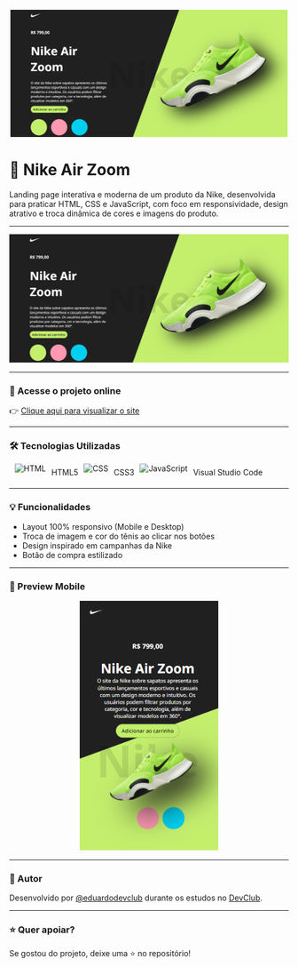<p align="center">
  <img src="https://github.com/eduardodevclub/Nike-Air-Zoom/blob/master/img/Nike%20Desktop.png?raw=true" width="500" alt="Nike Air Zoom Thumbnail"/>
</p>

# 👟 Nike Air Zoom

Landing page interativa e moderna de um produto da Nike, desenvolvida para praticar HTML, CSS e JavaScript, com foco em responsividade, design atrativo e troca dinâmica de cores e imagens do produto.

---

<p align="center">
  <img src="https://github.com/eduardodevclub/Nike-Air-Zoom/blob/master/img/Nike%20Desktop.png?raw=true" width="600" alt="Preview Desktop do site Nike Air Zoom"/>
</p>

---

### 🔗 Acesse o projeto online

👉 [Clique aqui para visualizar o site](https://eduardodevclub.github.io/Nike-Air-Zoom/)

---

### 🛠️ Tecnologias Utilizadas

<div style="display: flex; align-items: center; gap: 10px;">
  </p><img src="https://cdn-icons-png.flaticon.com/128/1051/1051277.png" alt="HTML" height="30"/> HTML5
  <br>
  <img src="https://cdn-icons-png.flaticon.com/128/16020/16020753.png" alt="CSS" height="30"/> CSS3
  <br>
  <img src="https://img.icons8.com/?size=48&id=9OGIyU8hrxW5&format=png" alt="JavaScript" height="30"/> Visual Studio Code
  <br>
</div>

---

### 💡 Funcionalidades

- Layout 100% responsivo (Mobile e Desktop)
- Troca de imagem e cor do tênis ao clicar nos botões
- Design inspirado em campanhas da Nike
- Botão de compra estilizado

---

### 📱 Preview Mobile

<p align="center">
  <img src="https://github.com/eduardodevclub/Nike-Air-Zoom/blob/master/img/Nike%20Mobile.png?raw=true" width="250" alt="Preview Mobile do site Nike Air Zoom"/>
</p>

---

### 📌 Autor

Desenvolvido por [@eduardodevclub](https://github.com/eduardodevclub) durante os estudos no [DevClub](https://lp.devclub.com.br/devclub-oficial/).

---

### ⭐ Quer apoiar?

Se gostou do projeto, deixe uma ⭐ no repositório!
